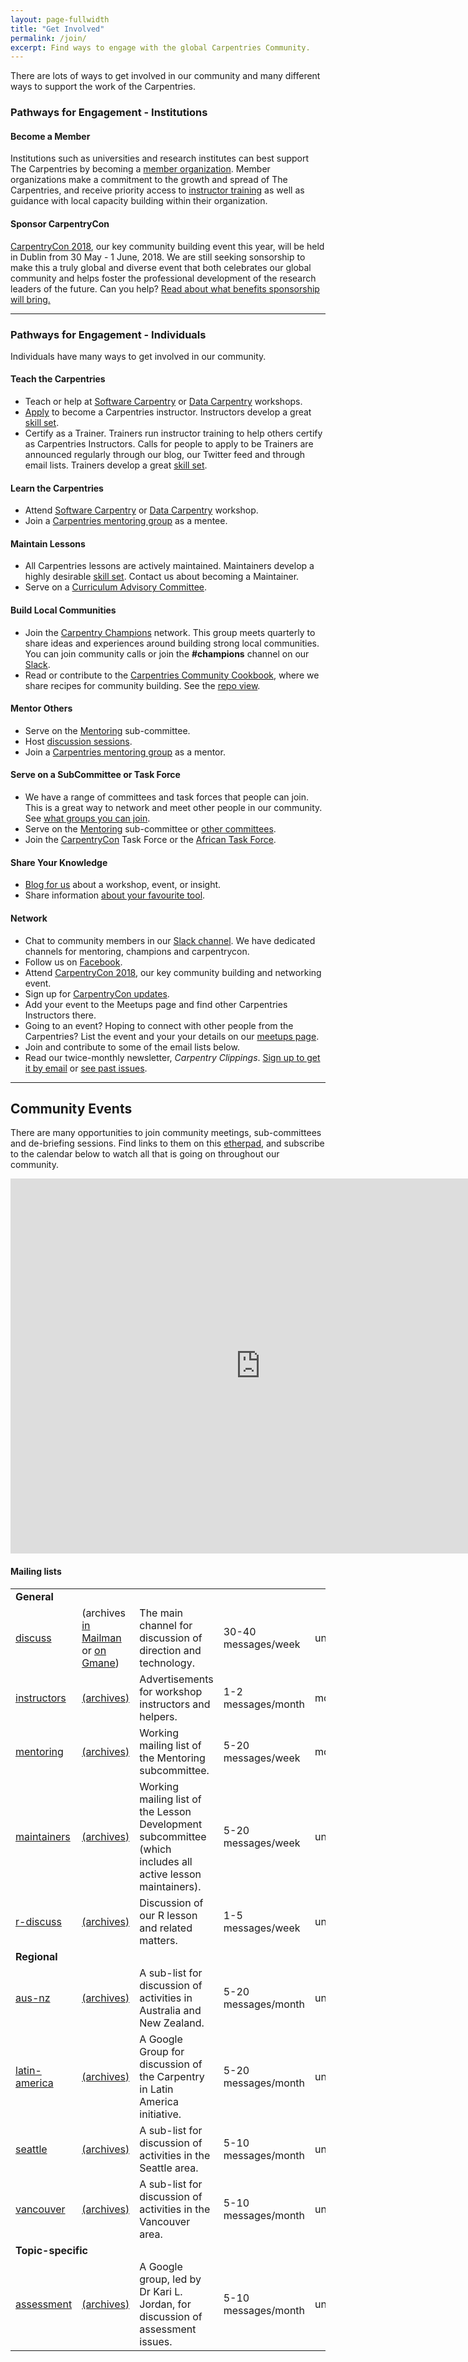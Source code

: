 ```yaml
---
layout: page-fullwidth
title: "Get Involved"
permalink: /join/
excerpt: Find ways to engage with the global Carpentries Community.
---
```


There are lots of ways to get involved in our community and many different ways to support the work of the Carpentries. 

### Pathways for Engagement - Institutions

#### Become a Member

Institutions such as universities and research institutes can best support 
The Carpentries by becoming a <a href="../membership/">member organization</a>. Member organizations make a commitment to the growth and spread of The Carpentries, and receive priority access to [instructor training](../instructor-training) as well as guidance with local capacity building within their organization. 

#### Sponsor CarpentryCon

[CarpentryCon 2018](http://www.carpentrycon.org/), our key community building event this year, will be held in Dublin from 30 May - 1 June, 2018. We are
still seeking sonsorship to make this a truly global and diverse event that both celebrates our global community and helps foster the professional development of the research leaders of the future. Can you help? [Read about what benefits sponsorship will bring.](http://www.carpentrycon.org/#portfolio)

  
<hr>

### Pathways for Engagement - Individuals
  
Individuals have many ways to get involved in our community. 
  
#### Teach the Carpentries
  
- Teach or help at <a href="https://software-carpentry.org/workshops/">Software Carpentry</a> 
or <a href="http://www.datacarpentry.org/workshops/">Data Carpentry</a> workshops. 
- <a href="https://amy.software-carpentry.org/workshops/request_training/">Apply</a> to become a Carpentries instructor. Instructors develop a great [skill set](https://github.com/carpentries/commons/blob/master/text-for-instructors.md). 
- Certify as a Trainer. Trainers run instructor training to help others certify as Carpentries Instructors. Calls for people to apply to be Trainers are announced regularly through our blog, our Twitter feed and through email lists. Trainers develop a great [skill set](https://github.com/carpentries/commons/blob/master/text-for-trainers.md). 
  
#### Learn the Carpentries

- Attend <a href="https://software-carpentry.org/workshops/">Software Carpentry</a> 
or <a href="http://www.datacarpentry.org/workshops/">Data Carpentry</a> workshop.
- Join a [Carpentries mentoring group](https://software-carpentry.org/blog/2018/03/next-round-mentoring.html) as a mentee. 

#### Maintain Lessons

- All Carpentries lessons are actively maintained. Maintainers develop a highly desirable [skill set](https://github.com/carpentries/commons/blob/master/text-for-maintainers.md). Contact us about becoming a Maintainer.
- Serve on a [Curriculum Advisory Committee](http://www.datacarpentry.org/blog/curriculum-advisory/).


#### Build Local Communities

- Join the [Carpentry Champions](http://pad.software-carpentry.org/champions) network. This group meets quarterly to share ideas and experiences around building strong local communities. You can join community calls or join the **#champions** channel on our [Slack](https://swc-slack-invite.herokuapp.com/). 
- Read or contribute to the [Carpentries Community Cookbook](https://cookbook.carpentries.org/), where we share recipes for community building. See the [repo view](https://github.com/carpentries/community-cookbook).

#### Mentor Others

- Serve on the <a href="https://software-carpentry.org/join/subcom/mentoring/">Mentoring</a> sub-committee.
- Host [discussion sessions](http://pad.software-carpentry.org/instructor-discussion).
- Join a [Carpentries mentoring group](https://software-carpentry.org/blog/2018/03/next-round-mentoring.html) as a mentor.

#### Serve on a SubCommittee or Task Force

- We have a range of committees and task forces that people can join. This is a great way to network and meet other people in our community. See [what groups you can join](https://software-carpentry.org/join/subcom_and_tf/).
- Serve on the <a href="https://software-carpentry.org/join/subcom/mentoring/">Mentoring</a> sub-committee 
or <a href="https://software-carpentry.org/join/subcom_and_tf/">other committees</a>.
- Join the <a href="https://github.com/carpentries/carpentrycon">CarpentryCon</a> Task Force or the <a href="https://software-carpentry.org/join/subcom/african-tf/">African Task Force</a>.

  
#### Share Your Knowledge

- <a href="https://carpentries.typeform.com/to/BK55ld">Blog for us</a> about a workshop, event, or insight.
- Share information <a href="https://docs.google.com/forms/d/e/1FAIpQLSeiu5NzJsLxYueaQrNn_qKbaa5JR2Sz12CeCRyedKQxwb54Dw/viewform">about your favourite tool</a>.
  
####  Network
  
- Chat to community members in our <a href="https://swc-slack-invite.herokuapp.com/">Slack channel</a>. We have dedicated channels for mentoring, champions and carpentrycon.
- Follow us on <a href="https://www.facebook.com/carpentries/">Facebook</a>.
- Attend <a href="http://www.carpentrycon.org/">CarpentryCon 2018</a>, our key community building and networking event.
- Sign up for <a href="https://carpentries.us14.list-manage.com/subscribe?u=46d7513c798c6bd41e5f58f4a&id=8b4fabb707">CarpentryCon updates</a>.
- Add your event to the Meetups page and find other Carpentries Instructors there. 
- Going to an event? Hoping to connect with other people from the Carpentries? List the event and your your details on our [meetups page](http://pad.software-carpentry.org/swc-events-meetup). 
- Join and contribute to some of the email lists below.
- Read our twice-monthly newsletter, *Carpentry Clippings*. [Sign up to get it by email](http://eepurl.com/cfODMH) or <a href="http://us14.campaign-archive2.com/home/?u=46d7513c798c6bd41e5f58f4a&id=50c3e6d6fe">see past issues</a>.

<hr>

<h2 id="calendar">Community Events</h2>
<p>
  There are many opportunities to join community meetings, sub-committees
  and de-briefing sessions. Find links to them on this <a href="http://pad.software-carpentry.org/pad-of-pads">etherpad</a>, and subscribe to the calendar below to watch all that is
  going on throughout our community.

</p>
<iframe src="https://calendar.google.com/calendar/embed?title=%20Software%20Carpentry%20Community%20Calendar%20&amp;height=600&amp;wkst=1&amp;bgcolor=%23FFFFFF&amp;src=oseuuoht0tvjbokgg3noh8c47g%40group.calendar.google.com&amp;color=%231B887A" style="border-width:0" width="800" height="600" frameborder="0" scrolling="no"></iframe>


#### Mailing lists

<table class="table table-striped">
  <tr>
    <td colspan="5"><strong>General</strong></td>
  </tr>
  <tr>
    <td>
      <a href="{{site.mailing_lists}}/listinfo/discuss">discuss</a>
    </td>
    <td>
      (archives
      <a href="{{site.mailing_lists}}/pipermail/discuss/">in Mailman</a>
      or
      <a href="http://dir.gmane.org/gmane.education.softwarecarpentry.general">on Gmane</a>)
    </td>
    <td>
      The main channel for discussion of direction and technology.
    </td>
    <td>
      30-40 messages/week
    </td>
    <td>
      unmoderated
    </td>
  </tr>
  <tr>
    <td>
      <a href="{{site.mailing_lists}}/listinfo/instructors">instructors</a>
    </td>
    <td>
      <a href="{{site.mailing_lists}}/pipermail/instructors/">(archives)</a>
    </td>
    <td>
      Advertisements for workshop instructors and helpers.
    </td>
    <td>
      1-2 messages/month
    </td>
    <td>
      moderated
    </td>
  </tr>
  <tr>
    <td>
      <a href="{{site.mailing_lists}}/listinfo/mentoring">mentoring</a>
    </td>
    <td>
      <a href="{{site.mailing_lists}}/pipermail/mentoring/">(archives)</a>
    </td>
    <td>
      Working mailing list of the Mentoring subcommittee.
    </td>
    <td>
      5-20 messages/week
    </td>
    <td>
      moderated
    </td>
  </tr>
  <tr>
    <td>
      <a href="{{site.mailing_lists}}/listinfo/maintainers">maintainers</a>
    </td>
    <td>
      <a href="{{site.mailing_lists}}/pipermail/maintainers/">(archives)</a>
    </td>
    <td>
      Working mailing list of the Lesson Development subcommittee
      (which includes all active lesson maintainers).
    </td>
    <td>
      5-20 messages/week
    </td>
    <td>
      unmoderated
    </td>
  </tr>
  <tr>
    <td>
      <a href="{{site.mailing_lists}}/listinfo/r-discuss">r-discuss</a>
    </td>
    <td>
      <a href="{{site.mailing_lists}}/pipermail/r-discuss/">(archives)</a>
    </td>
    <td>
      Discussion of our R lesson and related matters.
    </td>
    <td>
      1-5 messages/week
    </td>
    <td>
      unmoderated
    </td>
  </tr>
  <tr>
    <td colspan="5"><strong>Regional</strong></td>
  </tr>
  <tr>
    <td>
      <a href="{{site.mailing_lists}}/listinfo/aus-nz">aus-nz</a>
    </td>
    <td>
      <a href="{{site.mailing_lists}}/pipermail/aus-nz/">(archives)</a>
    </td>
    <td>
      A sub-list for discussion of activities in Australia and New Zealand.
    </td>
    <td>
      5-20 messages/month
    </td>
    <td>
      unmoderated
    </td>
  </tr>

  <tr>
    <td>
      <a href="https://groups.google.com/a/carpentries.org/forum/#!forum/latinoamerica">latin-america</a>
    </td>
    <td>
      <a href="https://groups.google.com/a/carpentries.org/forum/#!forum/latinoamerica">(archives)</a>
    </td>
    <td>
      A Google Group for discussion of the Carpentry in Latin America initiative.
    </td>
    <td>
      5-20 messages/month
    </td>
    <td>
      unmoderated
    </td>
  </tr>
  

  <tr>
    <td>
      <a href="{{site.mailing_lists}}/listinfo/seattle">seattle</a>
    </td>
    <td>
      <a href="{{site.mailing_lists}}/pipermail/seattle/">(archives)</a>
    </td>
    <td>
      A sub-list for discussion of activities in the Seattle area.
    </td>
    <td>
      5-10 messages/month
    </td>
    <td>
      unmoderated
    </td>
  </tr>

  <tr>
    <td>
      <a href="{{site.mailing_lists}}/listinfo/vancouver">vancouver</a>
    </td>
    <td>
      <a href="{{site.mailing_lists}}/pipermail/vancouver/">(archives)</a>
    </td>
    <td>
      A sub-list for discussion of activities in the Vancouver area.
    </td>
    <td>
      5-10 messages/month
    </td>
    <td>
      unmoderated
    </td>
  </tr>
  
   <tr>
    <td colspan="5"><strong>Topic-specific</strong></td>
  </tr>
  <tr>
    <td>
      <a href="https://groups.google.com/a/carpentries.org/forum/#!forum/assessment-network">assessment</a>
    </td>
    <td>
      <a href="https://groups.google.com/a/carpentries.org/forum/#!forum/assessment-network">(archives)</a>
    </td>
    <td>
      A Google group, led by Dr Kari L. Jordan, for discussion of assessment issues.
    </td>
    <td>
      5-10 messages/month
    </td>
    <td>
      unmoderated
    </td>
  </tr>
  
  
</table>
